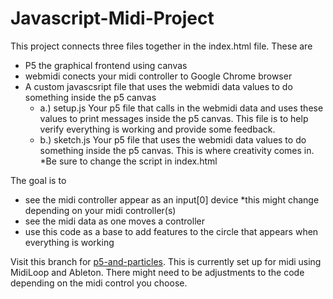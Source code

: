 # Javascript-Midi-Project

This project connects three files together in the index.html file. 
These are

- P5 the graphical frontend using canvas
- webmidi conects your midi controller to Google Chrome browser
- A custom javascsript file that uses the webmidi data values to do something inside the p5 canvas
  - a.) setup.js Your p5 file that calls in the webmidi data and uses these values to print messages inside the p5 canvas. This file is to help verify everything is working and provide some feedback.
  - b.) sketch.js Your p5 file that uses the webmidi data values to do something inside the p5 canvas. This is where creativity comes in. *Be sure to change the script in index.html

The goal is to 

- see the midi controller appear as an input[0] device *this might change depending on your midi controller(s)
- see the midi data as one moves a controller
- use this code as a base to add features to the circle that appears when everything is working

Visit this branch for [p5-and-particles](https://github.com/EMC23/Javascript-Midi-Project-001/tree/p5-and-particles). This is currently set up for midi using MidiLoop and Ableton. There might need to be adjustments to the code depending on the midi control you choose.